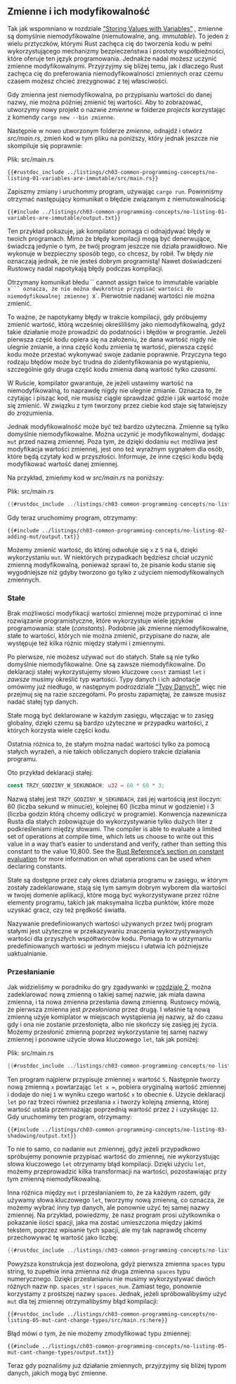 ## Zmienne i ich modyfikowalność

Tak jak wspomniano w rozdziale [“Storing Values with
Variables”][storing-values-with-variables]<!-- ignore --> , zmienne są domyślnie niemodyfikowalne (niemutowalne, ang. *immutable*). To jeden z wielu prztyczków, którymi Rust zachęca cię do tworzenia kodu w pełni wykorzystującego mechanizmy bezpieczeństwa i prostoty współbieżności, które oferuje ten język programowania. Jednakże nadal możesz
uczynić zmienne modyfikowalnymi. Przyjrzyjmy się bliżej temu, jak i dlaczego Rust zachęca cię do preferowania niemodyfikowalności zmiennych oraz czemu czasem możesz chcieć zrezygnować z tej własciwości.

Gdy zmienna jest niemodyfikowalna, po przypisaniu wartości do danej nazwy, nie można później zmienić tej wartości. Aby to zobrazować, utworzymy nowy projekt o nazwie *zmienne* w folderze *projects* korzystając z komendy
`cargo new --bin zmienne`.

Następnie w nowo utworzonym folderze *zmienne*, odnajdź i otwórz *src/main.rs*, zmień kod w tym pliku na poniższy, który jednak jeszcze nie skompiluje się poprawnie:

<span class="filename">Plik: src/main.rs</span>

```rust,ignore
{{#rustdoc_include ../listings/ch03-common-programming-concepts/no-listing-01-variables-are-immutable/src/main.rs}}
```

Zapiszmy zmiany i uruchommy program, używając `cargo run`. Powinniśmy otrzymać następujący komunikat o błędzie związanym z niemutowalnością:

```console
{{#include ../listings/ch03-common-programming-concepts/no-listing-01-variables-are-immutable/output.txt}}
```

Ten przykład pokazuje, jak kompilator pomaga ci odnajdywać błędy w twoich programach. Mimo że błędy kompilacji mogą być denerwujące, świadczą jedynie o tym, że twój program jeszcze nie działa prawidłowo. Nie wykonuje w bezpieczny sposób tego, co chcesz, by robił. Tw błędy *nie* oznaczają jednak, że nie jesteś dobrym programistą! Nawet doświadczeni Rustowcy nadal napotykają błędy podczas kompilacji.

Otrzymany komunikat błedu `` cannot assign twice to immutable variable `x``` oznacza, że nie można dwukrotnie przypisać wartości do niemodyfikowalnej zmiennej `x`.
Pierwotnie nadanej wartości nie można zmienić.

To ważne, że napotykamy błędy w trakcie kompilacji, gdy próbujemy zmienić wartość, którą wcześniej określiliśmy jako niemodyfikowalną, gdyż takie działanie może prowadzić do podatności i błędów w programie. Jeżeli pierwsza część kodu opiera się na założeniu, że dana wartość nigdy nie ulegnie zmianie, a inna część kodu zmienia tę wartość, pierwsza część kodu może przestać wykonywać swoje zadanie poprawnie. Przyczyna tego rodzaju błędów może być trudna do zidentyfikowania po wystąpieniu, szczególnie gdy druga część kodu zmienia daną wartość tylko *czasami*.

W Ruście, kompilator gwarantuje, że jeżeli ustawimy wartość na niemodyfikowalną, to naprawdę nigdy nie ulegnie zmianie. Oznacza to, że czytając i pisząc kod, nie musisz ciągle sprawdzać gdzie i jak wartość może się zmienić. W związku
z tym tworzony przez ciebie kod staje się łatwiejszy do zrozumienia.

Jednak modyfikowalność może być też bardzo użyteczna. Zmienne są tylko domyślnie niemodyfikowalne. Można uczynić
je modyfikowalnymi, dodając `mut` przed nazwą zmiennej. Poza tym, że dzięki dodaniu `mut` możliwa jest modyfikacja wartości zmiennej, jest ono też wyraźnym sygnałem dla osób, które będą czytały kod w przyszłości. Informuje, że inne
części kodu będą modyfikować wartość danej zmiennej.

Na przykład, zmieńmy kod w *src/main.rs* na poniższy:

<span class="filename">Plik: src/main.rs</span>

```rust
{{#rustdoc_include ../listings/ch03-common-programming-concepts/no-listing-02-adding-mut/src/main.rs}}
```

Gdy teraz uruchomimy program, otrzymamy:

```console
{{#include ../listings/ch03-common-programming-concepts/no-listing-02-adding-mut/output.txt}}
```

Możemy zmienić wartość, do której odwołuje się `x` z `5` na `6`, dzięki wykorzystaniu `mut`. W niektórych przypadkach będziesz chciał uczynić zmienną modyfikowalną, ponieważ sprawi to, że pisanie kodu stanie się wygodniejsze niż
gdyby tworzono go tylko z użyciem niemodyfikowalnych zmiennych.

### Stałe

Brak możliwości modyfikacji wartości zmiennej może przypominać ci inne rozwiązanie programistyczne, które wykorzystuje wiele języków programowania:
stałe (*constants*). Podobnie jak zmienne niemodyfikowalne, stałe to wartości, których nie można zmienić, przypisane do nazw, ale występuje też kilka różnic między stałymi i zmiennymi.

Po pierwsze, nie możesz używać `mut` do stałych. Stałe są nie tylko domyślnie niemodyfikowalne. One są zawsze niemodyfikowalne.
Do deklaracji stałej wykorzystujemy słowo kluczowe `const` zamiast `let` i *zawsze* musimy określić typ wartości. Typy danych i ich adnotacje omówimy już niedługo, w następnym podrozdziale ["Typy Danych"][data-types]<!-- ignore-->,
więc nie przejmuj się na razie szczegółami. Po prostu zapamiętaj, że zawsze musisz nadać stałej typ danych.

Stałe mogą być deklarowane w każdym zasięgu, włączając w to zasięg globalny, dzięki czemu są bardzo użyteczne w przypadku wartości, z których korzysta wiele części kodu.

Ostatnia różnica to, że stałym można nadać wartości tylko za pomocą stałych wyrażeń, a nie takich obliczanych dopiero trakcie działania programu.

Oto przykład deklaracji stałej:

```rust
const TRZY_GODZINY_W_SEKUNDACH: u32 = 60 * 60 * 3;
```

Nazwą stałej jest `TRZY_GODZINY_W_SEKUNDACH`, zaś jej wartością jest iloczyn: 60 (liczba sekund w minucie), kolejnej 60 (liczba minut w godzienie) i 3 (liczba godzin którą chcemy odliczyć w programie). Konwencja nazewnicza Rusta dla stałych
zobowiązuje do wykorzystywanie tylko dużych liter z podkreśleniami między słowami.
The compiler is able to evaluate a limited set of operations at compile time, which lets us choose to write out this value in a way that’s easier to understand and verify, rather than setting this constant to the value 10,800. See the [Rust Reference’s section on constant evaluation][const-eval] for more information on what operations can be used when declaring constants.

Stałe są dostępne przez cały okres działania programu w zasięgu, w którym zostały zadeklarowane, stają się tym samym dobrym wyborem dla wartości w twojej domenie aplikacji, które mogą być wykorzystywane przez różne elementy programu,
takich jak maksymalna liczba punktów, które może uzyskać gracz, czy też prędkość światła.

Nazywanie predefiniowanych wartości używanych przez twój program stałymi jest użyteczne w przekazywaniu znaczenia wykorzystywanych wartości dla przyszłych współtwórców kodu. Pomaga to w utrzymaniu predefiniowanych wartości w jednym
miejscu i ułatwia ich późniejsze uaktualnianie.

### Przesłanianie

Jak widzieliśmy w poradniku do gry zgadywanki w [rozdziale 2][comparing-the-guess-to-the-secret-number]<!-- ignore -->, można zadeklarować nową zmienną o takiej samej nazwie, jak miała dawna zmienna, i ta nowa zmienna przesłania dawną zmienną. Rustowcy mówią, że pierwsza zmienna jest
*przesłoniona* przez drugą. I właśnie tą nową zmienną użyje komiplator w miejscach wystąpienia jej nazwy, aż do czasu gdy i ona nie zostanie przesłonięta, albo nie skończy się zasięg jej życia.
Możemy przesłonić zmienną poprzez wykorzystanie tej
samej nazwy zmiennej i ponowne użycie słowa kluczowego `let`, tak jak poniżej:

<span class="filename">Plik: src/main.rs</span>

```rust
{{#rustdoc_include ../listings/ch03-common-programming-concepts/no-listing-03-shadowing/src/main.rs}}
```

Ten program najpierw przypisuje zmiennej `x` wartość `5`. Następnie tworzy nową zmienną `x` powtarzając `let x =`, pobiera oryginalną wartość zmiennej i dodaje do niej `1` w wyniku czego wartość `x` to obecnie `6`. Użycie
deklaracji `let` po raz trzeci również przesłania `x` i tworzy kolejną zmienną, której wartość ustala przemnażając poprzednią wartość przez `2` i uzyskując `12`. Gdy
uruchomimy ten program, otrzymamy:

```console
{{#include ../listings/ch03-common-programming-concepts/no-listing-03-shadowing/output.txt}}
```

To nie to samo, co nadanie `mut` zmiennej, gdyż jeżeli przypadkowo spróbujemy ponownie przypisać wartość do zmiennej, nie wykorzystując słowa kluczowego `let` otrzymamy błąd kompilacji. Dzięki użyciu `let`, możemy przeprowadzić
kilka transformacji na wartości, pozostawiając przy tym zmienną niemodyfikowalną.

Inna różnica między `mut` i przesłanianiem to, że za każdym razem, gdy używamy słowa kluczowego `let`, tworzymy nową zmienną, co oznacza, że możemy wybrać inny typ danych, ale ponownie użyć tej samej nazwy zmiennej. Na przykład, powiedzmy, że nasz program prosi użytkownika o pokazanie ilości spacji, jaka ma zostać umieszczona między jakimś tekstem, poprzez wpisanie tych spacji, ale my tak naprawdę chcemy przechowywać tę wartość jako liczbę:

```rust
{{#rustdoc_include ../listings/ch03-common-programming-concepts/no-listing-04-shadowing-can-change-types/src/main.rs:here}}
```

Powyższa konstrukcja jest dozwolona, gdyż pierwsza zmienna `spaces` typu string, to zupełnie inna zmienna niż druga zmienna `spaces` typu numerycznego. Dzięki przesłanianiu nie musimy wykorzystywać dwóch różnych nazw np. `spaces_str` i `spaces_num`. Zamiast tego, ponownie korzystamy z prostszej nazwy `spaces`. Jednak, jeżeli spróbowalibyśmy użyć
`mut` dla tej zmiennej otrzymalibyśmy błąd kompilacji:

```rust,ignore,does_not_compile
{{#rustdoc_include ../listings/ch03-common-programming-concepts/no-listing-05-mut-cant-change-types/src/main.rs:here}}
```

Błąd mówi o tym, że nie możemy zmodyfikować typu zmiennej:

```console
{{#include ../listings/ch03-common-programming-concepts/no-listing-05-mut-cant-change-types/output.txt}}

```

Teraz gdy poznaliśmy już działanie zmiennych, przyjrzyjmy się bliżej typom danych, jakich mogą być zmienne.

[comparing-the-guess-to-the-secret-number]:
ch02-00-guessing-game-tutorial.html#comparing-the-guess-to-the-secret-number
[data-types]: ch03-02-data-types.html#data-types
[storing-values-with-variables]: ch02-00-guessing-game-tutorial.html#storing-values-with-variables
[const-eval]: ../reference/const_eval.html
